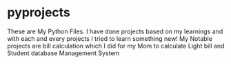 # pyprojects
These are My Python Files. I have done projects based on my learnings and with each and every projects I tried to learn something new! My Notable projects are bill calculation which I did for my Mom to calculate Light bill and Student database Management System
